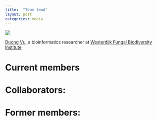 ```yaml
---
title:  "Team lead"
layout: post
categories: media
---
```


<img src="https://MycoAI.github.io/photos/portrait_DuongVu.jpg" />

[Duong Vu](https://github.com/vuthuyduong), a bioinformatics researcher at [Westerdijk Fungal Biodiversity Institute](https://wi.knaw.nl/)


# Current members

# Collaborators:


# Former members:


